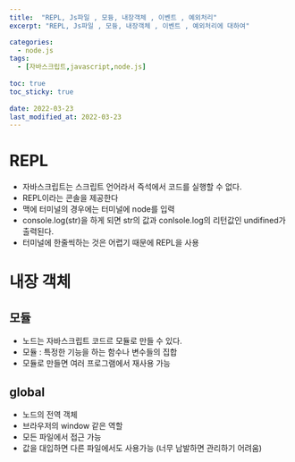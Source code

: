 ```yaml
---
title:  "REPL, Js파일 , 모듕, 내장객체 , 이벤트 , 예외처리"
excerpt: "REPL, Js파일 , 모듕, 내장객체 , 이벤트 , 예외처리에 대하여"

categories:
  - node.js
tags:
  - [자바스크립트,javascript,node.js]
  
toc: true
toc_sticky: true
 
date: 2022-03-23
last_modified_at: 2022-03-23
---
```


# REPL
- 자바스크립트는 스크립트 언어라서 즉석에서 코드를 실행할 수 없다. 
- REPL이라는 콘솔을 제공한다 
- 맥에 터미널의 경우에는 터미널에 node를 입력
- console.log(str)을 하게 되면 str의 값과 conlsole.log의 리턴값인 undifined가 출력된다. 
- 터미널에 한줄씩하는 것은 어렵기 때문에 REPL을 사용

# 내장 객체
## 모듈
- 노드는 자바스크립트 코드르 모듈로 만들 수 있다. 
- 모듈 : 특정한 기능을 하는 함수나 변수들의 집합
- 모듈로 만들면 여러 프로그램에서 재사용 가능 

## global
- 노드의 전역 객체 
- 브라우저의 window 같은 역할
- 모든 파일에서 접근 가능
- 값을 대입하면 다른 파일에서도 사용가능 (너무 남발하면 관리하기 어려움)



